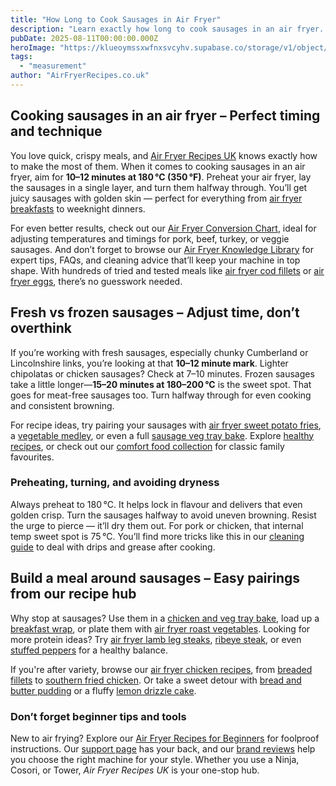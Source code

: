 ```yaml
---
title: "How Long to Cook Sausages in Air Fryer"
description: "Learn exactly how long to cook sausages in an air fryer. This guide covers fresh and frozen timings, crisping tips, and easy meal pairings. Trusted by air fryer cooks across the UK."
pubDate: 2025-08-11T00:00:00.000Z
heroImage: "https://klueoymssxwfnxsvcyhv.supabase.co/storage/v1/object/public/md/how-long-to-cook-sausages-in-air-fryer-f892c279.png"
tags:
  - "measurement"
author: "AirFryerRecipes.co.uk"
---
```


<h2 id=""><strong id="">Cooking sausages in an air fryer – Perfect timing and technique</strong></h2><p id="">You love quick, crispy meals, and <a href="https://www.airfryerrecipe.co.uk" id="">Air Fryer Recipes UK</a> knows exactly how to make the most of them. When it comes to cooking sausages in an air fryer, aim for <strong id="">10–12 minutes at 180 °C (350 °F)</strong>. Preheat your air fryer, lay the sausages in a single layer, and turn them halfway through. You’ll get juicy sausages with golden skin — perfect for everything from <a target="_new" href="https://www.airfryerrecipe.co.uk/categories/breakfast" id="">air fryer breakfasts</a> to weeknight dinners.</p><p id="">For even better results, check out our <a target="_new" href="https://www.airfryerrecipe.co.uk/air-fryer-conversion-chart" id="">Air Fryer Conversion Chart</a>, ideal for adjusting temperatures and timings for pork, beef, turkey, or veggie sausages. And don’t forget to browse our <a target="_new" href="https://www.airfryerrecipe.co.uk/air-fryer-knowledge-library" id="">Air Fryer Knowledge Library</a> for expert tips, FAQs, and cleaning advice that’ll keep your machine in top shape. With hundreds of tried and tested meals like <a target="_new" href="https://www.airfryerrecipe.co.uk/recipes/air-fryer-cod-fillets" id="">air fryer cod fillets</a> or <a target="_new" href="https://www.airfryerrecipe.co.uk/recipes/air-fryer-eggs" id="">air fryer eggs</a>, there’s no guesswork needed.</p><h2 id=""><strong id="">Fresh vs frozen sausages – Adjust time, don’t overthink</strong></h2><p id="">If you’re working with fresh sausages, especially chunky Cumberland or Lincolnshire links, you’re looking at that <strong id="">10–12 minute mark</strong>. Lighter chipolatas or chicken sausages? Check at 7–10 minutes. Frozen sausages take a little longer—<strong id="">15–20 minutes at 180–200 °C</strong> is the sweet spot. That goes for meat-free sausages too. Turn halfway through for even cooking and consistent browning.</p><p id="">For recipe ideas, try pairing your sausages with <a target="_new" href="https://www.airfryerrecipe.co.uk/recipes/air-fryer-sweet-potato-fries" id="">air fryer sweet potato fries</a>, a <a target="_new" href="https://www.airfryerrecipe.co.uk/recipes/air-fryer-vegetable-medley" id="">vegetable medley</a>, or even a full <a target="_new" href="https://www.airfryerrecipe.co.uk/recipes/air-fryer-sausage-veg-tray-bake" id="">sausage veg tray bake</a>. Explore <a target="_new" href="https://www.airfryerrecipe.co.uk/categories/healthy-recipes" id="">healthy recipes</a>, or check out our <a target="_new" href="https://www.airfryerrecipe.co.uk/categories/comfort-food" id="">comfort food collection</a> for classic family favourites.</p><h3 id=""><strong id="">Preheating, turning, and avoiding dryness</strong></h3><p id="">Always preheat to 180 °C. It helps lock in flavour and delivers that even golden crisp. Turn the sausages halfway to avoid uneven browning. Resist the urge to pierce — it’ll dry them out. For pork or chicken, that internal temp sweet spot is 75 °C. You’ll find more tricks like this in our <a target="_new" href="https://www.airfryerrecipe.co.uk/air-fryer-cleaner" id="">cleaning guide</a> to deal with drips and grease after cooking.</p><h2 id=""><strong id="">Build a meal around sausages – Easy pairings from our recipe hub</strong></h2><p id="">Why stop at sausages? Use them in a <a target="_new" href="https://www.airfryerrecipe.co.uk/recipes/air-fryer-chicken-vegetable-tray-bake" id="">chicken and veg tray bake</a>, load up a <a target="_new" href="https://www.airfryerrecipe.co.uk/recipe-category/breakfast" id="">breakfast wrap</a>, or plate them with <a target="_new" href="https://www.airfryerrecipe.co.uk/recipes/air-fryer-roasted-vegetables" id="">air fryer roast vegetables</a>. Looking for more protein ideas? Try <a target="_new" href="https://www.airfryerrecipe.co.uk/recipes/air-fryer-lamb-leg-steaks" id="">air fryer lamb leg steaks</a>, <a target="_new" href="https://www.airfryerrecipe.co.uk/recipes/air-fryer-ribeye-steak" id="">ribeye steak</a>, or even <a target="_new" href="https://www.airfryerrecipe.co.uk/recipes/healthy-air-fryer-stuffed-peppers" id="">stuffed peppers</a> for a healthy balance.</p><p id="">If you're after variety, browse our <a target="_new" href="https://www.airfryerrecipe.co.uk/recipe-category/chicken" id="">air fryer chicken recipes</a>, from <a target="_new" href="https://www.airfryerrecipe.co.uk/recipes/air-fryer-breaded-chicken" id="">breaded fillets</a> to <a target="_new" href="https://www.airfryerrecipe.co.uk/recipes/air-fryer-southern-fried-chicken" id="">southern fried chicken</a>. Or take a sweet detour with <a target="_new" href="https://www.airfryerrecipe.co.uk/recipes/air-fryer-bread-butter-pudding" id="">bread and butter pudding</a> or a fluffy <a target="_new" href="https://www.airfryerrecipe.co.uk/recipes/air-fryer-lemon-drizzle-cake" id="">lemon drizzle cake</a>.</p><h3 id=""><strong id="">Don’t forget beginner tips and tools</strong></h3><p id="">New to air frying? Explore our <a target="_new" href="https://www.airfryerrecipe.co.uk/categories/air-fryer-recipes-for-beginners" id="">Air Fryer Recipes for Beginners</a> for foolproof instructions. Our <a target="_new" href="https://www.airfryerrecipe.co.uk/support" id="">support page</a> has your back, and our <a target="_new" href="https://www.airfryerrecipe.co.uk/air-fryer-brands" id="">brand reviews</a> help you choose the right machine for your style. Whether you use a Ninja, Cosori, or Tower, <em id="">Air Fryer Recipes UK</em> is your one-stop hub.</p>